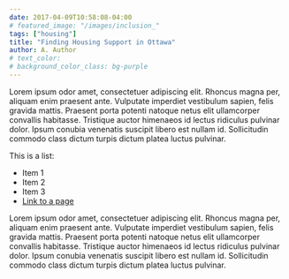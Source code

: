 ```yaml
---
date: 2017-04-09T10:58:08-04:00
# featured_image: "/images/inclusion_"
tags: ["housing"]
title: "Finding Housing Support in Ottawa"
author: A. Author
# text_color:
# background_color_class: bg-purple
---
```



Lorem ipsum odor amet, consectetuer adipiscing elit. Rhoncus magna per, aliquam enim praesent ante. Vulputate imperdiet vestibulum sapien, felis gravida mattis. Praesent porta potenti natoque netus elit ullamcorper convallis habitasse. Tristique auctor himenaeos id lectus ridiculus pulvinar dolor. Ipsum conubia venenatis suscipit libero est nullam id. Sollicitudin commodo class dictum turpis dictum platea luctus pulvinar.


This is a list:
* Item 1
* Item 2
* Item 3
* [Link to a page](google.com)



Lorem ipsum odor amet, consectetuer adipiscing elit. Rhoncus magna per, aliquam enim praesent ante. Vulputate imperdiet vestibulum sapien, felis gravida mattis. Praesent porta potenti natoque netus elit ullamcorper convallis habitasse. Tristique auctor himenaeos id lectus ridiculus pulvinar dolor. Ipsum conubia venenatis suscipit libero est nullam id. Sollicitudin commodo class dictum turpis dictum platea luctus pulvinar.
